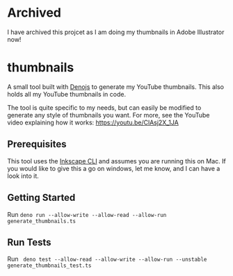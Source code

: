 # Archived

I have archived this projcet as I am doing my thumbnails in Adobe Illustrator now!

# thumbnails

A small tool built with [Denojs](https://deno.land/) to generate my YouTube thumbnails. This also holds all my YouTube thumbnails in code.

The tool is quite specific to my needs, but can easily be modified to generate any style of thumbnails you want. 
For more, see the YouTube video explaining how it works: https://youtu.be/ClAsj2X_1JA

## Prerequisites

This tool uses the [Inkscape CLI](https://wiki.inkscape.org/wiki/index.php/Using_the_Command_Line) and assumes you are running this on Mac. 
If you would like to give this a go on windows, let me know, and I can have a look into it.

## Getting Started

Run `deno run --allow-write --allow-read --allow-run generate_thumbnails.ts`

## Run Tests

Run ` deno test --allow-read --allow-write --allow-run --unstable generate_thumbnails_test.ts`
